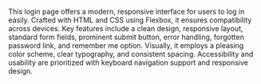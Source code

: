 This login page offers a modern, responsive interface for users to log in easily. Crafted with HTML and CSS using Flexbox, it ensures compatibility across devices. Key features include a clean design, responsive layout, standard form fields, prominent submit button, error handling, forgotten password link, and remember me option. Visually, it employs a pleasing color scheme, clear typography, and consistent spacing. Accessibility and usability are prioritized with keyboard navigation support and responsive design.
